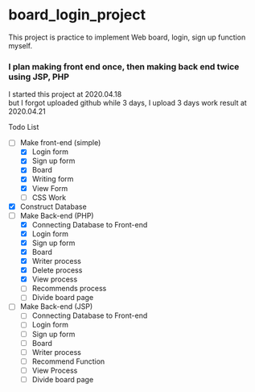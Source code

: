 # board_login_project  
This project is practice to implement Web board, login, sign up function myself.  
### I plan making front end once, then making back end twice using JSP, PHP ###  

I started this project at 2020.04.18  
but I forgot uploaded github while 3 days, I upload 3 days work result at 2020.04.21  
  
Todo List


- [ ] Make front-end (simple)  
  - [x] Login form  
  - [x] Sign up form  
  - [x] Board  
  - [x] Writing form 
  - [x] View Form
  - [ ] CSS Work  
  
- [x] Construct Database
- [ ] Make Back-end (PHP)  
  - [x] Connecting Database to Front-end  
  - [x] Login form  
  - [x] Sign up form  
  - [x] Board  
  - [x] Writer process
  - [x] Delete process
  - [x] View process
  - [ ] Recommends process
  - [ ] Divide board page
  
- [ ] Make Back-end (JSP)  
  - [ ] Connecting Database to Front-end  
  - [ ] Login form  
  - [ ] Sign up form  
  - [ ] Board  
  - [ ] Writer process
  - [ ] Recommend Function
  - [ ] View Process
  - [ ] Divide board page
